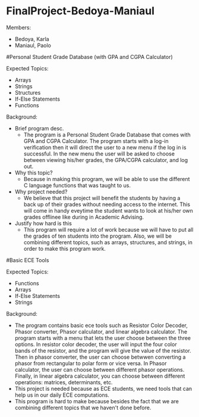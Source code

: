 # FinalProject-Bedoya-Maniaul



Members:
- Bedoya, Karla
- Maniaul, Paolo

#Personal Student Grade Database (with GPA and CGPA Calculator)

Expected Topics:
- Arrays
- Strings
- Structures
- If-Else Statements
- Functions

Background:
- Brief program desc. 
  - The program is a Personal Student Grade Database that comes with GPA and CGPA Calculator. The program starts with a log-in verification then it will direct the user to a new menu if the log in is successful. In the new menu the user will be asked to choose between viewing his/her grades, the GPA/CGPA calculator, and log out.
- Why this topic?
  - Because in making this program, we will be able to use the different C language functions that was taught to us.
- Why project needed?
  - We believe that this project will benefit the students by having a back up of their grades without needing access to the internet. This will come in handy eveytime the student wants to look at his/her own grades offlinee like during in Academic Advising.
- Justify how hard is this 
  - This program will require a lot of work because we will have to put all the grades of ten students into the program. Also, we will be combining different topics, such as arrays, structures, and strings, in order to make this program work.
  
#Basic ECE Tools

Expected Topics:
- Functions
- Arrays
- If-Else Statements
- Strings

Background:
- The program contains basic ece tools such as Resistor Color Decoder, Phasor converter, Phasor calculator, and linear algebra calculator. The program starts with a menu that lets the user choose between the three options. In resistor color decoder, the user will input the four color bands of the resistor, and the program will give the value of the resistor. Then in phasor converter, the user can choose betwwen converting a phasor from rectangular to polar form or vice versa. In Phasor calculator, the user can choose between different phasor operations. Finally, in linear algebra calculator, you can choose between different operations: matrices, determinants, etc.
- This project is needed because as ECE students, we need tools that can help us in our daily ECE computations.
- This program is hard to make because besides the fact that we are combining different topics that we haven't done before.
